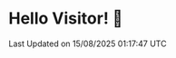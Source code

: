 # Hello Visitor! 👋

<!--START_SECTION:waka-->

 Last Updated on 15/08/2025 01:17:47 UTC
<!--END_SECTION:waka-->
